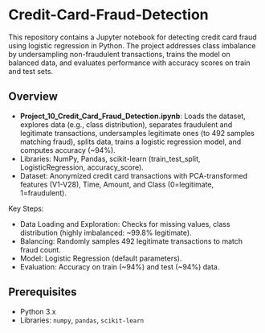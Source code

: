 # Credit-Card-Fraud-Detection

This repository contains a Jupyter notebook for detecting credit card fraud using logistic regression in Python. The project addresses class imbalance by undersampling non-fraudulent transactions, trains the model on balanced data, and evaluates performance with accuracy scores on train and test sets.

## Overview
- **Project_10_Credit_Card_Fraud_Detection.ipynb**: Loads the dataset, explores data (e.g., class distribution), separates fraudulent and legitimate transactions, undersamples legitimate ones (to 492 samples matching fraud), splits data, trains a logistic regression model, and computes accuracy (~94%).
- Libraries: NumPy, Pandas, scikit-learn (train_test_split, LogisticRegression, accuracy_score).
- Dataset: Anonymized credit card transactions with PCA-transformed features (V1-V28), Time, Amount, and Class (0=legitimate, 1=fraudulent).

Key Steps:
- Data Loading and Exploration: Checks for missing values, class distribution (highly imbalanced: ~99.8% legitimate).
- Balancing: Randomly samples 492 legitimate transactions to match fraud count.
- Model: Logistic Regression (default parameters).
- Evaluation: Accuracy on train (~94%) and test (~94%) data.

## Prerequisites
- Python 3.x
- Libraries: `numpy`, `pandas`, `scikit-learn`
